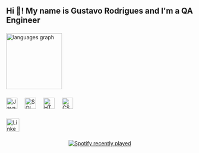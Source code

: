 <h2 align="left">Hi 👋! My name is Gustavo Rodrigues and I'm a QA Engineer</h2>

###

<!-- Gráfico de linguagens personalizado (mostrando apenas JavaScript, SQL, HTML e CSS) -->
<img src="https://github-readme-stats.vercel.app/api/top-langs/?username=GustavoRodrigues24&layout=compact&theme=dracula&hide_border=false&langs_count=4&hide=python,typescript,java,c++,c,php,ruby,go,kotlin,swift,objective-c,rust,dart,scala,haskell,perl,elixir,erlang,assembly,batch,powershell,groovy,vue,react,tsx,ts" height="150" alt="languages graph" />


###

<!-- Tecnologias -->
<div align="left">
  <img src="https://cdn.jsdelivr.net/gh/devicons/devicon/icons/javascript/javascript-original.svg" height="30" alt="JavaScript logo" />
  <img width="12" />
  <img src="https://cdn.jsdelivr.net/gh/devicons/devicon/icons/mysql/mysql-original.svg" height="30" alt="SQL logo" />
  <img width="12" />
  <img src="https://cdn.jsdelivr.net/gh/devicons/devicon/icons/html5/html5-original.svg" height="30" alt="HTML5 logo" />
  <img width="12" />
  <img src="https://cdn.jsdelivr.net/gh/devicons/devicon/icons/css3/css3-original.svg" height="30" alt="CSS3 logo" />
</div>

###

<!-- LinkedIn -->
<div align="left">
  <a href="https://www.linkedin.com/in/gustavorodriguesgargalac/" target="_blank">
    <img src="https://img.shields.io/static/v1?message=LinkedIn&logo=linkedin&label=&color=0077B5&logoColor=white&labelColor=&style=for-the-badge" height="35" alt="LinkedIn logo" />
  </a>
</div>

###

<!-- Spotify -->
<div align="center">
  <a href="https://open.spotify.com/user/gustavo15gargalac-br">
    <img src="https://spotify-recently-played-readme.vercel.app/api?user=gustavo15gargalac-br" alt="Spotify recently played" />
  </a>
</div>
